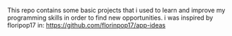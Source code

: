 This repo contains some basic projects that i used to learn and improve my programming skills in order to find new opportunities. i was inspired by floripop17 in: https://github.com/florinpop17/app-ideas
